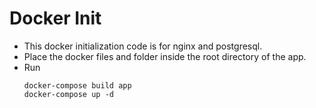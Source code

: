 # Docker Init

- This docker initialization code is for nginx and postgresql.
- Place the docker files and folder inside the root directory of the app.
- Run 
    ```
    docker-compose build app
    docker-compose up -d
    ```